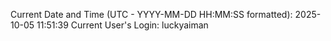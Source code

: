 Current Date and Time (UTC - YYYY-MM-DD HH:MM:SS formatted): 2025-10-05 11:51:39
Current User's Login: luckyaiman

